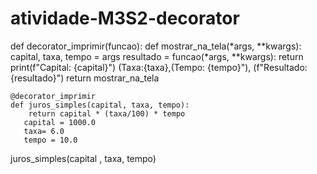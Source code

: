 # atividade-M3S2-decorator
def decorator_imprimir(funcao):
    def mostrar_na_tela(*args, **kwargs):
     capital, taxa, tempo = args
        resultado = funcao(*args, **kwargs):
        return print(f"Capital: {capital}")
        (Taxa:{taxa},(Tempo: {tempo}"),
    (f"Resultado: {resultado}")
      return mostrar_na_tela


    @decorator_imprimir
    def juros_simples(capital, taxa, tempo):
        return capital * (taxa/100) * tempo
       capital = 1000.0
       taxa= 6.0
       tempo = 10.0

juros_simples(capital , taxa, tempo)
